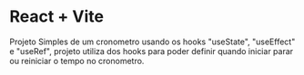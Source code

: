 # React + Vite

Projeto Simples de um cronometro usando os hooks "useState", "useEffect" e "useRef", projeto utiliza dos hooks para poder definir quando iniciar parar ou reiniciar o tempo no cronometro.
